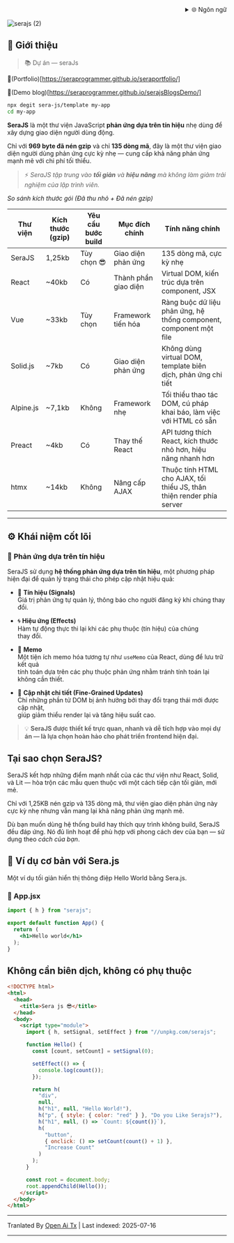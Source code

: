 <div align="right">
  <details>
    <summary >🌐 Ngôn ngữ</summary>
    <div>
      <div align="center">
        <a href="https://openaitx.github.io/view.html?user=sera-js&project=sera&lang=en">English</a>
        | <a href="https://openaitx.github.io/view.html?user=sera-js&project=sera&lang=zh-CN">简体中文</a>
        | <a href="https://openaitx.github.io/view.html?user=sera-js&project=sera&lang=zh-TW">繁體中文</a>
        | <a href="https://openaitx.github.io/view.html?user=sera-js&project=sera&lang=ja">日本語</a>
        | <a href="https://openaitx.github.io/view.html?user=sera-js&project=sera&lang=ko">한국어</a>
        | <a href="https://openaitx.github.io/view.html?user=sera-js&project=sera&lang=hi">हिन्दी</a>
        | <a href="https://openaitx.github.io/view.html?user=sera-js&project=sera&lang=th">ไทย</a>
        | <a href="https://openaitx.github.io/view.html?user=sera-js&project=sera&lang=fr">Français</a>
        | <a href="https://openaitx.github.io/view.html?user=sera-js&project=sera&lang=de">Deutsch</a>
        | <a href="https://openaitx.github.io/view.html?user=sera-js&project=sera&lang=es">Español</a>
        | <a href="https://openaitx.github.io/view.html?user=sera-js&project=sera&lang=it">Itapano</a>
        | <a href="https://openaitx.github.io/view.html?user=sera-js&project=sera&lang=ru">Русский</a>
        | <a href="https://openaitx.github.io/view.html?user=sera-js&project=sera&lang=pt">Português</a>
        | <a href="https://openaitx.github.io/view.html?user=sera-js&project=sera&lang=nl">Nederlands</a>
        | <a href="https://openaitx.github.io/view.html?user=sera-js&project=sera&lang=pl">Polski</a>
        | <a href="https://openaitx.github.io/view.html?user=sera-js&project=sera&lang=ar">العربية</a>
        | <a href="https://openaitx.github.io/view.html?user=sera-js&project=sera&lang=fa">فارسی</a>
        | <a href="https://openaitx.github.io/view.html?user=sera-js&project=sera&lang=tr">Türkçe</a>
        | <a href="https://openaitx.github.io/view.html?user=sera-js&project=sera&lang=vi">Tiếng Việt</a>
        | <a href="https://openaitx.github.io/view.html?user=sera-js&project=sera&lang=id">Bahasa Indonesia</a>
      </div>
    </div>
  </details>
</div>


![serajs (2)](https://github.com/user-attachments/assets/7ccff260-491d-420b-8e22-4579f9bad50a)

## 📖 **Giới thiệu**

> 📚 Dự án  —  seraJs

🔗(Portfolio)[https://seraprogrammer.github.io/seraportfolio/] 

🔗(Demo blog)[https://seraprogrammer.github.io/serajsBlogsDemo/] 


```bash
npx degit sera-js/template my-app
cd my-app
```
**SeraJS** là một thư viện JavaScript **phản ứng dựa trên tín hiệu** nhẹ
dùng để xây dựng giao diện người dùng động.

Chỉ với **969 byte đã nén gzip** và chỉ **135 dòng mã**, đây là một thư viện giao diện người dùng phản ứng cực kỳ nhẹ — cung cấp khả năng phản ứng mạnh mẽ với chi phí tối thiểu.

> ⚡️ _SeraJS tập trung vào **tối giản** và **hiệu năng** mà không làm giảm
> trải nghiệm của lập trình viên._


*So sánh kích thước gói (Đã thu nhỏ + Đã nén gzip)*

| Thư viện | Kích thước (gzip) | Yêu cầu bước build | Mục đích chính | Tính năng chính |
|----------|-------------------|--------------------|----------------|-----------------|
| SeraJS | 1,25kb | Tùy chọn 😎 | Giao diện phản ứng | 135 dòng mã, cực kỳ nhẹ |
| React | ~40kb | Có | Thành phần giao diện | Virtual DOM, kiến trúc dựa trên component, JSX |
| Vue | ~33kb | Tùy chọn | Framework tiến hóa | Ràng buộc dữ liệu phản ứng, hệ thống component, component một file |
| Solid.js | ~7kb | Có | Giao diện phản ứng | Không dùng virtual DOM, template biên dịch, phản ứng chi tiết |
| Alpine.js | ~7,1kb | Không | Framework nhẹ | Tối thiểu thao tác DOM, cú pháp khai báo, làm việc với HTML có sẵn |
| Preact | ~4kb | Có | Thay thế React | API tương thích React, kích thước nhỏ hơn, hiệu năng nhanh hơn |
| htmx | ~14kb | Không | Nâng cấp AJAX | Thuộc tính HTML cho AJAX, tối thiểu JS, thân thiện render phía server |



---

## ⚙️ **Khái niệm cốt lõi**

### 🔄 **Phản ứng dựa trên tín hiệu**

SeraJS sử dụng **hệ thống phản ứng dựa trên tín hiệu**, một phương pháp hiện đại để
quản lý trạng thái cho phép cập nhật hiệu quả:

- 🧠 **Tín hiệu (Signals)**  
  Giá trị phản ứng tự quản lý, thông báo cho người đăng ký khi chúng thay đổi.

- 🌀 **Hiệu ứng (Effects)**  
  Hàm tự động thực thi lại khi các phụ thuộc (tín hiệu) của chúng  
  thay đổi.

- 🧭 **Memo**  
  Một tiện ích memo hóa tương tự như `useMemo` của React, dùng để lưu trữ kết quả  
  tính toán dựa trên các phụ thuộc phản ứng nhằm tránh tính toán lại không cần thiết.

- 🔬 **Cập nhật chi tiết (Fine-Grained Updates)**  
  Chỉ những phần tử DOM bị ảnh hưởng bởi thay đổi trạng thái mới được cập nhật,  
  giúp giảm thiểu render lại và tăng hiệu suất cao.

> 💡 **SeraJS được thiết kế trực quan, nhanh và dễ tích hợp vào mọi dự án —
> là lựa chọn hoàn hảo cho phát triển frontend hiện đại.**


## Tại sao chọn SeraJS?

SeraJS kết hợp những điểm mạnh nhất của các thư viện như React, Solid, và Lit — hòa trộn các mẫu quen thuộc với một cách tiếp cận tối giản, mới mẻ.

Chỉ với 1,25KB nén gzip và 135 dòng mã, thư viện giao diện phản ứng này cực kỳ nhẹ nhưng vẫn mang lại khả năng phản ứng mạnh mẽ.

Dù bạn muốn dùng hệ thống build hay thích quy trình không build, SeraJS đều đáp ứng. Nó đủ linh hoạt để phù hợp với phong cách dev của bạn — sử dụng theo *cách của bạn*.


## 🌱 **Ví dụ cơ bản với Sera.js**

Một ví dụ tối giản hiển thị thông điệp Hello World bằng Sera.js.

### 📄 App.jsx



```jsx
import { h } from "serajs";

export default function App() {
  return (
    <h1>Hello world</h1>
  );
}
```
## Không cần biên dịch, không có phụ thuộc


```html
<!DOCTYPE html>
<html>
  <head>
    <title>Sera js 😎</title>
  </head>
  <body>
    <script type="module">
      import { h, setSignal, setEffect } from "//unpkg.com/serajs";

      function Hello() {
        const [count, setCount] = setSignal(0);

        setEffect(() => {
          console.log(count());
        });

        return h(
          "div",
          null,
          h("h1", null, "Hello World!"),
          h("p", { style: { color: "red" } }, "Do you Like Serajs?"),
          h("h1", null, () => `Count: ${count()}`),
          h(
            "button",
            { onclick: () => setCount(count() + 1) },
            "Increase Count"
          )
        );
      }

      const root = document.body;
      root.appendChild(Hello());
    </script>
  </body>
</html>
```
<translate-content>
</translate-content>

---

Tranlated By [Open Ai Tx](https://github.com/OpenAiTx/OpenAiTx) | Last indexed: 2025-07-16

---